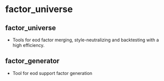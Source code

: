 # factor_universe

## factor_universe
 -  Tools for eod factor merging, style-neutralizing and backtesting with a high efficiency.
 
## factor_generator
 -  Tool for eod support factor generation
